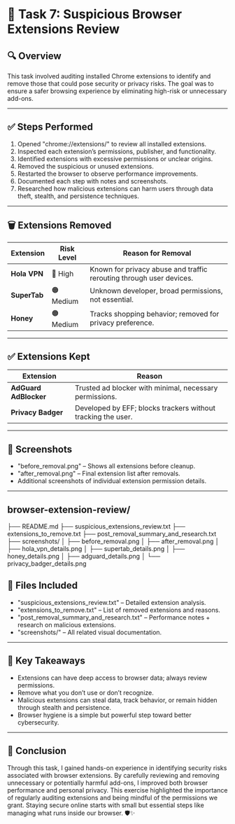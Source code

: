 # 🧩 Task 7: Suspicious Browser Extensions Review

## 🔍 Overview
This task involved auditing installed Chrome extensions to identify and remove those that could pose security or privacy risks. The goal was to ensure a safer browsing experience by eliminating high-risk or unnecessary add-ons.

---

## ✅ Steps Performed
1. Opened "chrome://extensions/" to review all installed extensions.
2. Inspected each extension’s permissions, publisher, and functionality.
3. Identified extensions with excessive permissions or unclear origins.
4. Removed the suspicious or unused extensions.
5. Restarted the browser to observe performance improvements.
6. Documented each step with notes and screenshots.
7. Researched how malicious extensions can harm users through data theft, stealth, and persistence techniques.

---

## 🗑️ Extensions Removed
| Extension      | Risk Level | Reason for Removal |
|----------------|------------|---------------------|
| **Hola VPN**   | 🔴 High     | Known for privacy abuse and traffic rerouting through user devices. |
| **SuperTab**   | 🟠 Medium   | Unknown developer, broad permissions, not essential. |
| **Honey**      | 🟠 Medium   | Tracks shopping behavior; removed for privacy preference. |

---

## ✅ Extensions Kept
| Extension             | Reason |
|---------------------- |--------|
| **AdGuard AdBlocker** | Trusted ad blocker with minimal, necessary permissions. |
| **Privacy Badger**    | Developed by EFF; blocks trackers without tracking the user. |

---

## 📸 Screenshots
- "before_removal.png" – Shows all extensions before cleanup.
- "after_removal.png" – Final extension list after removals.
- Additional screenshots of individual extension permission details.

---

## browser-extension-review/
├── README.md
├── suspicious_extensions_review.txt
├── extensions_to_remove.txt
├── post_removal_summary_and_research.txt
├── screenshots/
│   ├── before_removal.png
│   ├── after_removal.png
│   ├── hola_vpn_details.png
│   ├── supertab_details.png
│   ├── honey_details.png
│   ├── adguard_details.png
│   └── privacy_badger_details.png


## 📁 Files Included
- "suspicious_extensions_review.txt" – Detailed extension analysis.
- "extensions_to_remove.txt" – List of removed extensions and reasons.
- "post_removal_summary_and_research.txt" – Performance notes + research on malicious extensions.
- "screenshots/" – All related visual documentation.

---

## 🔐 Key Takeaways
- Extensions can have deep access to browser data; always review permissions.
- Remove what you don’t use or don’t recognize.
- Malicious extensions can steal data, track behavior, or remain hidden through stealth and persistence.
- Browser hygiene is a simple but powerful step toward better cybersecurity.

---

## 🏁 Conclusion
Through this task, I gained hands-on experience in identifying security risks associated with browser extensions. By carefully reviewing and removing unnecessary or potentially harmful add-ons, I improved both browser performance and personal privacy. This exercise highlighted the importance of regularly auditing extensions and being mindful of the permissions we grant. Staying secure online starts with small but essential steps like managing what runs inside our browser. 🛡️✨
